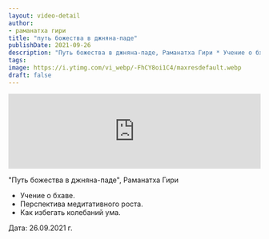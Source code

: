 ```yaml
---
layout: video-detail
author:
- раманатха гири
title: "путь божества в джняна-паде"
publishDate: 2021-09-26
description: "Путь божества в джняна-паде, Раманатха Гири * Учение о бхаве. * Перспектива медитативного роста. * Как избегать колебаний ума.   Дата  26.09.2021 г."
tags: 
image: https://i.ytimg.com/vi_webp/-FhCY8oi1C4/maxresdefault.webp
draft: false
---
```


<iframe width="100%" src="https://www.youtube.com/embed/-FhCY8oi1C4" frameborder="0" allowfullscreen=""></iframe> 

 "Путь божества в джняна-паде", Раманатха Гири

* Учение о бхаве.
* Перспектива медитативного роста.
* Как избегать колебаний ума.

  
 Дата: 26.09.2021 г.

  

 